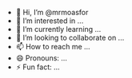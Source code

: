 - 👋 Hi, I’m @mrmoasfor
- 👀 I’m interested in ...
- 🌱 I’m currently learning ...
- 💞️ I’m looking to collaborate on ...
- 📫 How to reach me ...
- 😄 Pronouns: ...
- ⚡ Fun fact: ...

<!---
mrmoasfor/mrmoasfor is a ✨ special ✨ repository because its `README.md` (this file) appears on your GitHub profile.
You can click the Preview link to take a look at your changes.
--->
